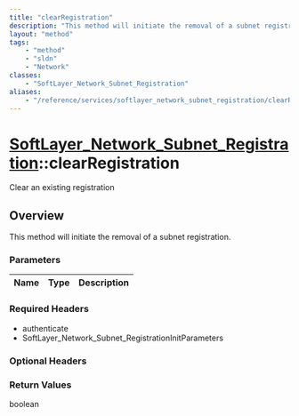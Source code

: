 ```yaml
---
title: "clearRegistration"
description: "This method will initiate the removal of a subnet registration."
layout: "method"
tags:
    - "method"
    - "sldn"
    - "Network"
classes:
    - "SoftLayer_Network_Subnet_Registration"
aliases:
    - "/reference/services/softlayer_network_subnet_registration/clearRegistration"
---
```

# [SoftLayer_Network_Subnet_Registration](/reference/services/SoftLayer_Network_Subnet_Registration)::clearRegistration

Clear an existing registration


## Overview 
This method will initiate the removal of a subnet registration. 

### Parameters 
|Name | Type | Description |
| --- | --- | --- |


### Required Headers
* authenticate
* SoftLayer_Network_Subnet_RegistrationInitParameters

### Optional Headers

### Return Values
boolean

